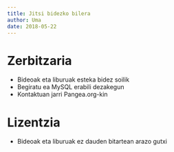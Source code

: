 ```yaml
---
title: Jitsi bidezko bilera
author: Uma
date: 2018-05-22
---
```


# Zerbitzaria

- Bideoak eta liburuak esteka bidez soilik
- Begiratu ea MySQL erabili dezakegun
- Kontaktuan jarri Pangea.org-kin

# Lizentzia

- Bideoak eta liburuak ez dauden bitartean arazo gutxi
